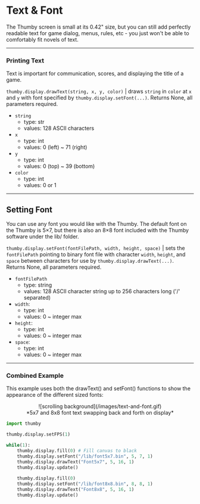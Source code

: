 # Text & Font

The Thumby screen is small at its 0.42" size, but you can still add perfectly readable text for game dialog, menus, rules, etc - you just won't be able to comfortably fit novels of text. 

--- 

### Printing Text

Text is important for communication, scores, and displaying the title of a game.

`thumby.display.drawText(string, x, y, color)` | draws `string` in `color` at `x` and `y` with font specified by `thumby.display.setFont(...)`. Returns None, all parameters required.

* `string`
    * type: str
    * values: 128 ASCII characters
* `x`
    * type: int
    * values: 0 (left) ~ 71 (right)
* `y`
    * type: int
    * values: 0 (top) ~ 39 (bottom)
* `color`
    * type: int
    * values: 0 or 1

---

## Setting Font


You can use any font you would like with the Thumby. The default font on the Thumby is 5×7, but there is also an 8×8 font included with the Thumby software under the lib/ folder. 

`thumby.display.setFont(fontFilePath, width, height, space)` | sets the `fontFilePath` pointing to binary font file with character `width`, `height`, and `space` between characters for use by `thumby.display.drawText(...)`. Returns None, all parameters required.

* `fontFilePath`
    * type: string
    * values: 128 ASCII character string up to 256 characters long ('/' separated)
* `width`:
    * type: int
    * values: 0 ~ integer max
* `height`:
    * type: int
    * values: 0 ~ integer max
* `space`:
    * type: int
    * values: 0 ~ integer max

---

### Combined Example

This example uses both the drawText() and setFont() functions to show the appearance of the different sized fonts: 

<center>
![scrolling background](/images/text-and-font.gif)
</center>
<center>
*5x7 and 8x8 font text swapping back and forth on display*
</center>

```py
import thumby

thumby.display.setFPS(1)

while(1):
    thumby.display.fill(0) # Fill canvas to black
    thumby.display.setFont("/lib/font5x7.bin", 5, 7, 1)
    thumby.display.drawText("Font5x7", 5, 16, 1)
    thumby.display.update()
    
    thumby.display.fill(0) 
    thumby.display.setFont("/lib/font8x8.bin", 8, 8, 1)
    thumby.display.drawText("Font8x8", 5, 16, 1)
    thumby.display.update()
```